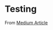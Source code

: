 

# Testing

From [Medium Article](https://medium.com/frontend-fun/angular-unit-testing-jasmine-karma-step-by-step-e3376d110ab4)

